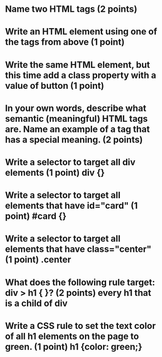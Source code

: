 # Name two HTML tags (2 points) <head> <body>
# Write an HTML element using one of the tags from above (1 point) <body></body>
# Write the same HTML element, but this time add a class property with a value of button (1 point) <body class="button">
# In your own words, describe what semantic (meaningful) HTML tags are. Name an example of a tag that has a special meaning. (2 points) 
# Write a selector to target all div elements (1 point) div {}
# Write a selector to target all elements that have id="card" (1 point) #card {}
# Write a selector to target all elements that have class="center" (1 point) .center
# What does the following rule target: div > h1 { }? (2 points) every h1 that is a child of div
# Write a CSS rule to set the text color of all h1 elements on the page to green. (1 point) h1 {color: green;}
